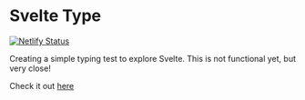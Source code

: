 # Svelte Type

[![Netlify Status](https://api.netlify.com/api/v1/badges/bafbdb34-1263-46ef-b795-73dd5c6b497d/deploy-status)](https://app.netlify.com/sites/svelte-type/deploys)

Creating a simple typing test to explore Svelte. This is not functional yet, but very close!

Check it out [here](https://svelte-type.netlify.app) 
